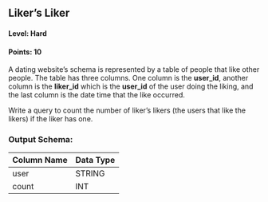 ## Liker’s Liker

#### Level: Hard  
#### Points: 10  

A dating website’s schema is represented by a table of people that like other people. The table has three columns. One column is the **user_id**, another column is the **liker_id** which is the **user_id** of the user doing the liking, and the last column is the date time that the like occurred.

Write a query to count the number of liker’s likers (the users that like the likers) if the liker has one.

### Output Schema:  

| Column Name           | Data Type |
|-----------------------|-----------|
| user                  | STRING    |
| count                 | INT       |
